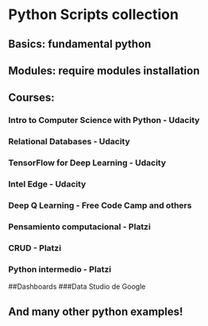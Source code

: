 # Python Scripts collection

## Basics: fundamental python
## Modules: require modules installation
## Courses:
### Intro to Computer Science with Python - Udacity
### Relational Databases - Udacity
### TensorFlow for Deep Learning - Udacity
### Intel Edge - Udacity
### Deep Q Learning - Free Code Camp and others


### Pensamiento computacional - Platzi
### CRUD - Platzi
### Python intermedio - Platzi


##Dashboards
###Data Studio de Google








## And many other python examples!
